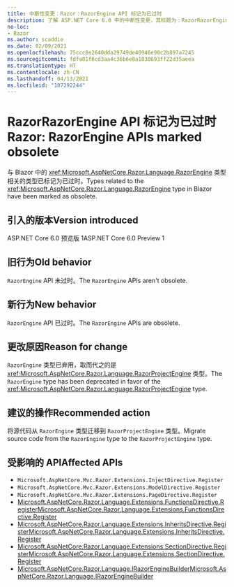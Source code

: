 ```yaml
---
title: 中断性变更：Razor：RazorEngine API 标记为已过时
description: 了解 ASP.NET Core 6.0 中的中断性变更，其标题为：RazorRazorEngine API 已标记为已过时
no-loc:
- Razor
ms.author: scaddie
ms.date: 02/09/2021
ms.openlocfilehash: 75ccc8e2640dda29749de40946e90c2b897a7245
ms.sourcegitcommit: fdfa01f6cd3aa4c36b6e8a1830693ff22d35aeea
ms.translationtype: HT
ms.contentlocale: zh-CN
ms.lasthandoff: 04/13/2021
ms.locfileid: "107292244"
---
```

# <a name="razor-razorengine-apis-marked-obsolete"></a><span data-ttu-id="a8c1d-103">RazorRazorEngine API 标记为已过时</span><span class="sxs-lookup"><span data-stu-id="a8c1d-103">Razor: RazorEngine APIs marked obsolete</span></span>

<span data-ttu-id="a8c1d-104">与 Blazor 中的 <xref:Microsoft.AspNetCore.Razor.Language.RazorEngine> 类型相关的类型已标记为已过时。</span><span class="sxs-lookup"><span data-stu-id="a8c1d-104">Types related to the <xref:Microsoft.AspNetCore.Razor.Language.RazorEngine> type in Blazor have been marked as obsolete.</span></span>

## <a name="version-introduced"></a><span data-ttu-id="a8c1d-105">引入的版本</span><span class="sxs-lookup"><span data-stu-id="a8c1d-105">Version introduced</span></span>

<span data-ttu-id="a8c1d-106">ASP.NET Core 6.0 预览版 1</span><span class="sxs-lookup"><span data-stu-id="a8c1d-106">ASP.NET Core 6.0 Preview 1</span></span>

## <a name="old-behavior"></a><span data-ttu-id="a8c1d-107">旧行为</span><span class="sxs-lookup"><span data-stu-id="a8c1d-107">Old behavior</span></span>

<span data-ttu-id="a8c1d-108">`RazorEngine` API 未过时。</span><span class="sxs-lookup"><span data-stu-id="a8c1d-108">The `RazorEngine` APIs aren't obsolete.</span></span>

## <a name="new-behavior"></a><span data-ttu-id="a8c1d-109">新行为</span><span class="sxs-lookup"><span data-stu-id="a8c1d-109">New behavior</span></span>

<span data-ttu-id="a8c1d-110">`RazorEngine` API 已过时。</span><span class="sxs-lookup"><span data-stu-id="a8c1d-110">The `RazorEngine` APIs are obsolete.</span></span>

## <a name="reason-for-change"></a><span data-ttu-id="a8c1d-111">更改原因</span><span class="sxs-lookup"><span data-stu-id="a8c1d-111">Reason for change</span></span>

<span data-ttu-id="a8c1d-112">`RazorEngine` 类型已弃用，取而代之的是 <xref:Microsoft.AspNetCore.Razor.Language.RazorProjectEngine> 类型。</span><span class="sxs-lookup"><span data-stu-id="a8c1d-112">The `RazorEngine` type has been deprecated in favor of the <xref:Microsoft.AspNetCore.Razor.Language.RazorProjectEngine> type.</span></span>

## <a name="recommended-action"></a><span data-ttu-id="a8c1d-113">建议的操作</span><span class="sxs-lookup"><span data-stu-id="a8c1d-113">Recommended action</span></span>

<span data-ttu-id="a8c1d-114">将源代码从 `RazorEngine` 类型迁移到 `RazorProjectEngine` 类型。</span><span class="sxs-lookup"><span data-stu-id="a8c1d-114">Migrate source code from the `RazorEngine` type to the `RazorProjectEngine` type.</span></span>

## <a name="affected-apis"></a><span data-ttu-id="a8c1d-115">受影响的 API</span><span class="sxs-lookup"><span data-stu-id="a8c1d-115">Affected APIs</span></span>

- `Microsoft.AspNetCore.Mvc.Razor.Extensions.InjectDirective.Register`
- `Microsoft.AspNetCore.Mvc.Razor.Extensions.ModelDirective.Register`
- `Microsoft.AspNetCore.Mvc.Razor.Extensions.PageDirective.Register`
- [<span data-ttu-id="a8c1d-116">Microsoft.AspNetCore.Razor.Language.Extensions.FunctionsDirective.Register</span><span class="sxs-lookup"><span data-stu-id="a8c1d-116">Microsoft.AspNetCore.Razor.Language.Extensions.FunctionsDirective.Register</span></span>](/dotnet/api/microsoft.aspnetcore.razor.language.extensions.functionsdirective.register?view=aspnetcore-3.0&preserve-view=true)
- [<span data-ttu-id="a8c1d-117">Microsoft.AspNetCore.Razor.Language.Extensions.InheritsDirective.Register</span><span class="sxs-lookup"><span data-stu-id="a8c1d-117">Microsoft.AspNetCore.Razor.Language.Extensions.InheritsDirective.Register</span></span>](/dotnet/api/microsoft.aspnetcore.razor.language.extensions.inheritsdirective.register?view=aspnetcore-3.0&preserve-view=true)
- [<span data-ttu-id="a8c1d-118">Microsoft.AspNetCore.Razor.Language.Extensions.SectionDirective.Register</span><span class="sxs-lookup"><span data-stu-id="a8c1d-118">Microsoft.AspNetCore.Razor.Language.Extensions.SectionDirective.Register</span></span>](/dotnet/api/microsoft.aspnetcore.razor.language.extensions.sectiondirective.register?view=aspnetcore-3.0&preserve-view=true)
- [<span data-ttu-id="a8c1d-119">Microsoft.AspNetCore.Razor.Language.IRazorEngineBuilder</span><span class="sxs-lookup"><span data-stu-id="a8c1d-119">Microsoft.AspNetCore.Razor.Language.IRazorEngineBuilder</span></span>](/dotnet/api/microsoft.aspnetcore.razor.language.irazorenginebuilder?view=aspnetcore-3.0&preserve-view=true)

<!--

## Category

ASP.NET Core

## Affected APIs

- `Overload:Microsoft.AspNetCore.Mvc.Razor.Extensions.InjectDirective.Register`
- `Overload:Microsoft.AspNetCore.Mvc.Razor.Extensions.ModelDirective.Register`
- `Overload:Microsoft.AspNetCore.Mvc.Razor.Extensions.PageDirective.Register`
- `Overload:Microsoft.AspNetCore.Razor.Language.Extensions.FunctionsDirective.Register`
- `Overload:Microsoft.AspNetCore.Razor.Language.Extensions.InheritsDirective.Register`
- `Overload:Microsoft.AspNetCore.Razor.Language.Extensions.SectionDirective.Register`
- `T:Microsoft.AspNetCore.Razor.Language.IRazorEngineBuilder`

-->
